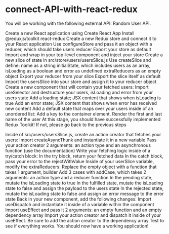 # connect-API-with-react-redux
You will be working with the following external API: Random User API.

Create a new React application using Create React App
Install @reduxjs/toolkit react-redux
Create a new Redux store and connect it to your React application
Use configureStore and pass it an object with a reducer, which should take users reducer
Export your store as default
Import and wrap <Provider> in your top-level component and inject your store
Create a new slice of state in src/store/users/usersSlice.js
Use createSlice and define:
name as a string
initialState, which includes users as an array, isLoading as a boolean and error as undefined
extraReducers as an empty object
Export your reducer from your slice
Export the slice itself as default
Import the usersSlice into your store and assign it to your reducer object
Create a new component that will contain your fetched users:
Import useSelector and destructure your users, isLoading and error from your users state
Add a loading state; JSX content that shows when isLoading is true
Add an error state; JSX content that shows when error has received new content
Add a default state that maps over your users inside of an unordered list:
Add a key to the container element.
Render the first and last name of the user
At this stage, you should have successfully implemented Redux Toolkit! If not, please go back to the previous steps

Inside of src/users/usersSlice.js, create an action creator that fetches your users:
Import createAsyncThunk and instantiate it in a new variable
Pass your action creator 2 arguments: an action type and an asynchronous function (use the documentation)
Write your fetching logic inside of a try/catch block:
In the try block, return your fetched data
In the catch block, pass your error to the rejectWithValue
Inside of your userSlice variable, modify the extraReducers:
Replace the empty object with a function that takes 1 argument, builder
Add 3 cases with addCase, which takes 2 arguments: an action type and a reducer function
In the pending state, mutate the isLoading state to true
In the fulfilled state, mutate the isLoading state to false and assign the payload to the users state
In the rejected state, mutate the isLoading state to false and assign an error message to the error state
Back in your new component, add the following changes:
Import useDispatch and instantiate it inside of a variable within the component
Import useEffect and pass it 2 arguments: an empty function and an empty dependency array
Import your action creator and dispatch it inside of your useEffect. Be sure to add the action creator to the dependency array
Test to see if everything works. You should now have a working application!